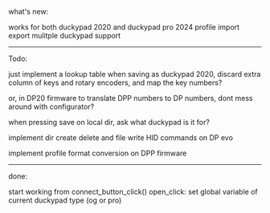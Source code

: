 
what's new:

works for both duckypad 2020 and duckypad pro 2024
profile import export
mulitple duckypad support

-------------


Todo:

just implement a lookup table when saving as duckypad 2020, discard extra column of keys and rotary encoders, and map the key numbers?

or, in DP20 firmware to translate DPP numbers to DP numbers, dont mess around with configurator?

when pressing save on local dir, ask what duckypad is it for?

implement dir create delete and file write HID commands on DP evo

implement profile format conversion on DPP firmware

-----------

done:

start working from connect_button_click()
open_click: set global variable of current duckypad type (og or pro)

